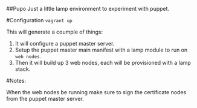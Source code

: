 ##Pupo
Just a little lamp environment to experiment with puppet.

#Configuration
<code>vagrant up</code>

This will generate a coumple of things:

1. It will configure a puppet master server.
2. Setup the puppet master main manifest with a lamp module to run on <code>web nodes</code>.
3. Then it will build up 3 web nodes, each will be provisioned with a lamp stack.

#Notes:

When the web nodes be running make sure to sign the certificate nodes from the
puppet master server.

